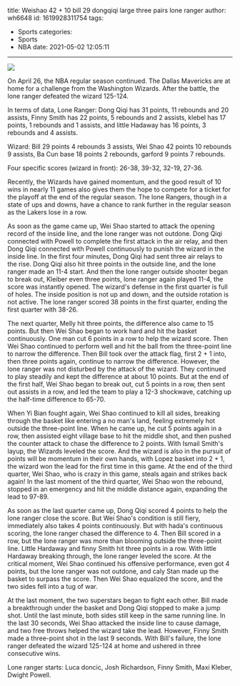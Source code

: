 title: Weishao 42 + 10 bill 29 dongqiqi large three pairs lone ranger
author: wh6648
id: 1619928311754
tags: 
- Sports
categories: 
- Sports
- NBA
date: 2021-05-02 12:05:11
---
![](https://p2.itc.cn/q_70/images01/20210502/c97eca69c7464b0283230a77e6e1896b.jpeg)


On April 26, the NBA regular season continued. The Dallas Mavericks are at home for a challenge from the Washington Wizards. After the battle, the lone ranger defeated the wizard 125-124.

In terms of data, Lone Ranger: Dong Qiqi has 31 points, 11 rebounds and 20 assists, Finny Smith has 22 points, 5 rebounds and 2 assists, klebel has 17 points, 1 rebounds and 1 assists, and little Hadaway has 16 points, 3 rebounds and 4 assists.

Wizard: Bill 29 points 4 rebounds 3 assists, Wei Shao 42 points 10 rebounds 9 assists, Ba Cun base 18 points 2 rebounds, garford 9 points 7 rebounds.

Four specific scores (wizard in front): 26-38, 39-32, 32-19, 27-36.

Recently, the Wizards have gained momentum, and the good result of 10 wins in nearly 11 games also gives them the hope to compete for a ticket for the playoff at the end of the regular season. The lone Rangers, though in a state of ups and downs, have a chance to rank further in the regular season as the Lakers lose in a row.

As soon as the game came up, Wei Shao started to attack the opening record of the inside line, and the lone ranger was not outdone. Dong Qiqi connected with Powell to complete the first attack in the air relay, and then Dong Qiqi connected with Powell continuously to punish the wizard in the inside line. In the first four minutes, Dong Qiqi had sent three air relays to the rise. Dong Qiqi also hit three points in the outside line, and the lone ranger made an 11-4 start. And then the lone ranger outside shooter began to break out, Kleiber even three points, lone ranger again played 11-4, the score was instantly opened. The wizard's defense in the first quarter is full of holes. The inside position is not up and down, and the outside rotation is not active. The lone ranger scored 38 points in the first quarter, ending the first quarter with 38-26.

The next quarter, Melly hit three points, the difference also came to 15 points. But then Wei Shao began to work hard and hit the basket continuously. One man cut 6 points in a row to help the wizard score. Then Wei Shao continued to perform well and hit the ball from the three-point line to narrow the difference. Then Bill took over the attack flag, first 2 + 1 into, then three points again, continue to narrow the difference. However, the lone ranger was not disturbed by the attack of the wizard. They continued to play steadily and kept the difference at about 10 points. But at the end of the first half, Wei Shao began to break out, cut 5 points in a row, then sent out assists in a row, and led the team to play a 12-3 shockwave, catching up the half-time difference to 65-70.

When Yi Bian fought again, Wei Shao continued to kill all sides, breaking through the basket like entering a no man's land, feeling extremely hot outside the three-point line. When he came up, he cut 5 points again in a row, then assisted eight village base to hit the middle shot, and then pushed the counter attack to chase the difference to 2 points. With Ismail Smith's layup, the Wizards leveled the score. And the wizard is also in the pursuit of points will be momentum in their own hands, with Lopez basket into 2 + 1, the wizard won the lead for the first time in this game. At the end of the third quarter, Wei Shao, who is crazy in this game, steals again and strikes back again! In the last moment of the third quarter, Wei Shao won the rebound, stopped in an emergency and hit the middle distance again, expanding the lead to 97-89.

As soon as the last quarter came up, Dong Qiqi scored 4 points to help the lone ranger close the score. But Wei Shao's condition is still fiery, immediately also takes 4 points continuously. But with hada's continuous scoring, the lone ranger chased the difference to 4. Then Bill scored in a row, but the lone ranger was more than blooming outside the three-point line. Little Hardaway and finny Smith hit three points in a row. With little Hardaway breaking through, the lone ranger leveled the score. At the critical moment, Wei Shao continued his offensive performance, even got 4 points, but the lone ranger was not outdone, and caly Stan made up the basket to surpass the score. Then Wei Shao equalized the score, and the two sides fell into a tug of war.

At the last moment, the two superstars began to fight each other. Bill made a breakthrough under the basket and Dong Qiqi stopped to make a jump shot. Until the last minute, both sides still keep in the same running line. In the last 30 seconds, Wei Shao attacked the inside line to cause damage, and two free throws helped the wizard take the lead. However, Finny Smith made a three-point shot in the last 9 seconds. With Bill's failure, the lone ranger defeated the wizard 125-124 at home and ushered in three consecutive wins.

Lone ranger starts: Luca doncic, Josh Richardson, Finny Smith, Maxi Kleber, Dwight Powell.

